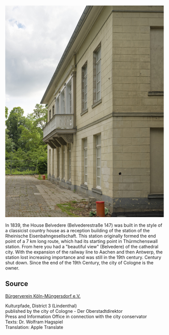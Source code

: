 ![Bahnhof Belvedere](./images/05315000-b03-t03/p3.12.jpg)

In 1839, the House Belvedere (Belvederestraße 147) was built in the style of a classicist country house as a reception building of the station of the Rheinische Eisenbahngesellschaft. This station originally formed the end point of a 7 km long route, which had its starting point in Thürmchenswall station. From here you had a "beautiful view" (Belvedere) of the cathedral city. With the expansion of the railway line to Aachen and then Antwerp, the station lost increasing importance and was still in the 19th century. Century shut down. Since the end of the 19th Century, the city of Cologne is the owner.

## Source

[Bürgerverein Köln-Müngersdorf e.V.](https://www.buergerverein-koeln-muengersdorf.de/)

Kulturpfade, District 3 (Lindenthal)  
published by the city of Cologne - Der Oberstadtdirektor  
Press and Information Office in connection with the city conservator  
Texts: Dr. Wolfram Hagspiel  
Translation: Apple Translate